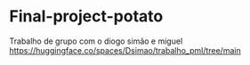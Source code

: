 # Final-project-potato
Trabalho de grupo com o diogo simão e miguel
https://huggingface.co/spaces/Dsimao/trabalho_pml/tree/main
